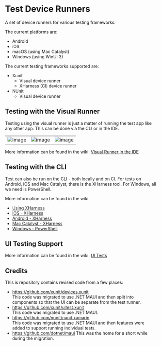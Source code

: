 # Test Device Runners

A set of device runners for various testing frameworks.

The current platforms are:

 - Android
 - iOS
 - macOS (using Mac Catalyst)
 - Windows (using WinUI 3)

The current testing frameworks supported are:

 - Xunit
    - Visual device runner
    - XHarness (CI) device runner
 - NUnit
    - Visual device runner

## Testing with the Visual Runner

Testing using the visual runner is just a matter of running the test app like any other app. This can be done via the CLI or in the IDE.

| | | |
|:-:|:-:|:-:|
|![image](https://github.com/mattleibow/DeviceRunners/assets/1096616/386c00fa-05f3-476c-ae08-2594bf06c211)|![image](https://github.com/mattleibow/DeviceRunners/assets/1096616/6044737c-aaa7-4272-b2e0-07d8e1a31d9d)|![image](https://github.com/mattleibow/DeviceRunners/assets/1096616/c23bd064-e8d5-4a81-832e-9306219a32e9)|

More information can be found in the wiki: [Visual Runner in the IDE](https://github.com/mattleibow/DeviceRunners/wiki/Visual-Runner-in-the-IDE)

## Testing with the CLI

Test can also be run on the CLI - both locally and on CI. For tests on Android, iOS and Mac Catalyst, there is the XHarness tool. For Windows, all we need is PowerShell.

More information can be found in the wiki: 

* [Using XHarness](https://github.com/mattleibow/DeviceRunners/wiki/Using-XHarness)
* [iOS - XHarness](https://github.com/mattleibow/DeviceRunners/wiki/CLI-Device-Runner-for-iOS-using-XHarness)   
* [Android - XHarness](https://github.com/mattleibow/DeviceRunners/wiki/CLI-Device-Runner-for-Android-using-XHarness)  
* [Mac Catalyst - XHarness](https://github.com/mattleibow/DeviceRunners/wiki/CLI-Device-Runner-for-Mac-Catalyst-using-XHarness)  
* [Windows - PowerShell](https://github.com/mattleibow/DeviceRunners/wiki/CLI-Device-Runner-for-Windows-using-PowerShell)  


## UI Testing Support

More information can be found in the wiki: [UI Tests](https://github.com/mattleibow/DeviceRunners/wiki/UI-Tests)

## Credits

This is repository contains revised code from a few places:

 - https://github.com/xunit/devices.xunit  
   This code was migrated to use .NET MAUI and then split into components so that the UI can be separate from the test runner.
 - https://github.com/xunit/uitest.xunit  
   This code was migrated to use .NET MAUI.
 - https://github.com/nunit/nunit.xamarin  
   This code was migrated to use .NET MAUI and then features were added to support running individual tests.
 - https://github.com/dotnet/maui
   This was the home for a short while during the migration.
